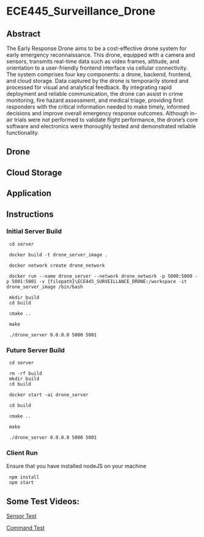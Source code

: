 # ECE445_Surveillance_Drone

## Abstract

The Early Response Drone aims to be a cost-effective drone system for early emergency reconnaissance. This drone, equipped with a camera and sensors, transmits real-time data such as video frames, altitude, and orientation to a user-friendly frontend interface via cellular connectivity. The system comprises four key components: a drone, backend, frontend, and cloud storage. Data captured by the drone is temporarily stored and processed for visual and analytical feedback. By integrating rapid deployment and reliable communication, the drone can assist in crime monitoring, fire hazard assessment, and medical triage, providing first responders with the critical information needed to make timely, informed decisions and improve overall emergency response outcomes. Although in-air trials were not performed to validate flight performance, the drone’s core software and electronics were thoroughly tested and demonstrated reliable functionality.

## Drone

## Cloud Storage

## Application

## Instructions

### Initial Server Build
```
 cd server
```
```
 docker build -t drone_server_image .
```
```
 docker network create drone_network 
```
```
 docker run --name drone_server --network drone_network -p 5000:5000 -p 5001:5001 -v {filepath}\ECE445_SURVEILLANCE_DRONE:/workspace -it drone_server_image /bin/bash
```
```
 mkdir build
 cd build
```
```
 cmake ..
```
```
 make
```
```
 ./drone_server 0.0.0.0 5000 5001
```
### Future Server Build
```
 cd server
```
```
 rm -rf build
 mkdir build
 cd build
```
```
 docker start -ai drone_server
```
```
 cd build
```
```
 cmake ..
```
```
 make
```
```
 ./drone_server 0.0.0.0 5000 5001
```

### Client Run

Ensure that you have installed nodeJS on your machine

```
 npm install
 npm start
```

## Some Test Videos:
[Sensor Test](https://drive.google.com/file/d/1JHddWSbrLJgTwXRT1GT1PC6u4QnlyP4Z/view?usp=sharing)

[Command Test](https://drive.google.com/file/d/1ZHc8pTtDRF40xnmZzDQPJSrRR4m5kNAQ/view?usp=sharing)

